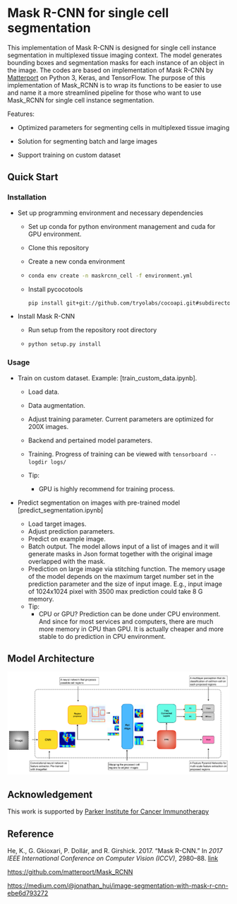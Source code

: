 # Mask R-CNN for single cell segmentation 

This implementation of Mask R-CNN is designed for single cell instance segmentation in multiplexed tissue imaging context. The model generates bounding boxes and segmentation masks for each instance of an object in the image. The codes are based on implementation of Mask R-CNN by [Matterport](https://github.com/matterport/Mask_RCNN) on Python 3, Keras, and TensorFlow. The purpose of this implementation of Mask_RCNN is to wrap its functions to be easier to use and name it a more streamlined pipeline for those who want to use Mask_RCNN for single cell instance segmentation.

Features:

* Optimized parameters for segmenting cells in multiplexed tissue imaging  

* Solution for segmenting batch and large images

* Support training on custom dataset 

  

## Quick Start

### Installation 

* Set up programming environment and necessary dependencies

  * Set up conda for python environment management and cuda for GPU environment.

  * Clone this repository 

  * Create a new conda environment

  * ```bash
    conda env create -n maskrcnn_cell -f environment.yml
    ```

  * Install pycocotools

    ```bash
    pip install git+git://github.com/tryolabs/cocoapi.git#subdirectory=PythonAPI
    ```

* Install Mask R-CNN 

  * Run setup from the repository root directory

  * ```bash
    python setup.py install
    ```

### Usage

* Train on custom dataset. Example: [train_custom_data.ipynb]. 

  * Load data. 

  * Data augmentation. 

  * Adjust training parameter. Current parameters are optimized for 200X images.

  * Backend and pertained model parameters. 

  * Training.  Progress of training can be viewed with `tensorboard --logdir logs/`

  * Tip:

    * GPU is highly recommend for training process. 

    

* Predict segmentation on images with pre-trained model [predict_segmentation.ipynb] 
  * Load target images.
  * Adjust prediction parameters. 
  * Predict on example image. 
  * Batch output. The model allows input of a list of images and it will generate masks in Json format together with the original image overlapped with the mask.
  * Prediction on large image via stitching function. The memory usage of the model depends on the maximum target number set in the prediction parameter and the size of input image. E.g., input image of 1024x1024 pixel with 3500 max prediction could take 8 G memory. 
  * Tip: 
    * CPU or GPU? Prediction can be done under CPU environment. And since for most services and computers, there are much more memory in CPU than GPU. It is actually cheaper and more stable to do prediction in CPU environment. 



## Model Architecture



![img](./resource/figure/maskrcnn_framework.png)



## Acknowledgement 

This work is supported by [Parker Institute for Cancer Immunotherapy](https://www.parkerici.org/)



## Reference

He, K., G. Gkioxari, P. Dollár, and R. Girshick. 2017. “Mask R-CNN.” In *2017 IEEE International Conference on Computer Vision (ICCV)*, 2980–88. [link](https://arxiv.org/abs/1703.06870)

https://github.com/matterport/Mask_RCNN 

https://medium.com/@jonathan_hui/image-segmentation-with-mask-r-cnn-ebe6d793272

